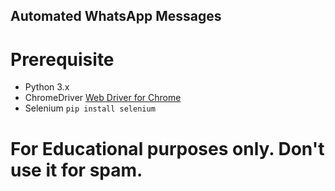 ## Automated WhatsApp Messages
# Prerequisite
- Python 3.x
- ChromeDriver [Web Driver for Chrome](http://chromedriver.chromium.org/downloads)
- Selenium `pip install selenium`

# For Educational purposes only. Don't use it for spam.
